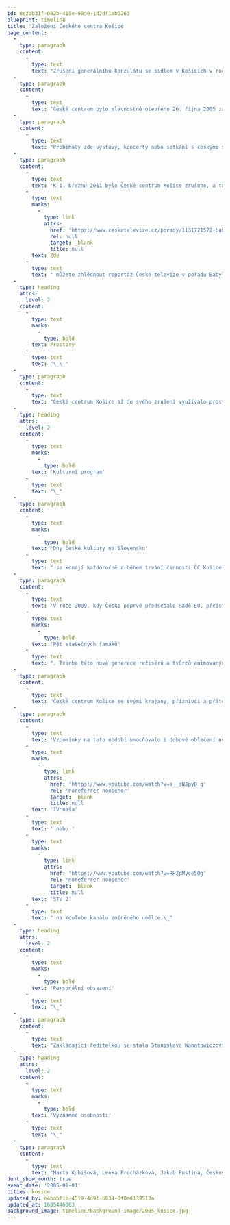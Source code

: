```yaml
---
id: 0e2ab31f-082b-415e-98a9-1d2df1ab0263
blueprint: timeline
title: 'Založení Českého centra Košice'
page_content:
  -
    type: paragraph
    content:
      -
        type: text
        text: "Zrušení generálního konzulátu se sídlem v Košicích v roce 2005 vyvolalo potřebu kulturního zastoupení Česka na východním Slovensku, kde se nacházela početná krajanská komunita. K tomuto roku můžeme datovat i vznik Českého centra Košice, které tento úkol převzalo.\_"
  -
    type: paragraph
    content:
      -
        type: text
        text: "České centrum bylo slavnostně otevřeno 26. října 2005 za účasti ministra zahraničních věcí ČR Cyrila Svobody a jeho slovenského protějšku Eduarda Kukana. Hlavním hřebem otevření ČC Košice byl koncert v Domě umění, na kterém vystoupili za doprovodu orchestru Daniel Hůlka, Iveta Bartošová, Sisa Sklovska, Tereza Mátlová a Bohuš Matuš.\_\_"
  -
    type: paragraph
    content:
      -
        type: text
        text: "Probíhaly zde výstavy, koncerty nebo setkání s českými spisovateli, za které byli čeští krajané vděční. Mnoho z nich totiž žilo v této oblasti již desítky let a v momentu rozdělení republiky se z nich stali na Slovensku cizinci.\_\_"
  -
    type: paragraph
    content:
      -
        type: text
        text: 'K 1. březnu 2011 bylo České centrum Košice zrušeno, a to z rozpočtových důvodů. Jeho činnost převzalo České centrum Bratislava, které spolupracuje i s košickým krajanským spolkem. '
      -
        type: text
        marks:
          -
            type: link
            attrs:
              href: 'https://www.ceskatelevize.cz/porady/1131721572-babylon/411236100152021/cast/159647/'
              rel: null
              target: _blank
              title: null
        text: Zde
      -
        type: text
        text: " můžete zhlédnout reportáž České televize v pořadu Babylon z roku 2011, která se věnuje ČC Košice. Uvidíte nejen záběry prostor Českého centra nebo ukázky z poslední výstavy, zmiňované níže, ale také rozhovory s krajany, kteří si činnosti ČC Košice velmi vážili.\_"
  -
    type: heading
    attrs:
      level: 2
    content:
      -
        type: text
        marks:
          -
            type: bold
        text: Prostory
      -
        type: text
        text: "\_\_"
  -
    type: paragraph
    content:
      -
        type: text
        text: "České centrum Košice až do svého zrušení využívalo prostor bývalého generálního konzulárního konzulátu ČR. Disponovalo vlastní budovou na ulici Razusová, kde se nacházela malá prezenční i distanční knihovna a čítárna, ve které byl k zapůjčení i český periodický tisk. V knihovně a přilehlé zahradě probíhaly výstavy českých umělců.\_"
  -
    type: heading
    attrs:
      level: 2
    content:
      -
        type: text
        marks:
          -
            type: bold
        text: 'Kulturní program'
      -
        type: text
        text: "\_"
  -
    type: paragraph
    content:
      -
        type: text
        marks:
          -
            type: bold
        text: 'Dny české kultury na Slovensku'
      -
        type: text
        text: " se konají každoročně a během trvání činnosti ČC Košice i s jeho podporou. Akce byla organizována ve spolupráci s Českým spolkem v Košicích za finanční podpory Ministerstva kultury SR a Ministerstva zahraničních věcí ČR. Festival přináší širokou nabídku ze současné české kultury. Festival, situovaný tradičně mezi dva české národní svátky – památku hlavního českého patrona svatého Václava a výročí vzniku československého státu – přinesl do metropole východního Slovenska i do několika dalších měst tohoto regionu žánrově pestrou a programově vyrovnanou nabídku české kultury.\_\_"
  -
    type: paragraph
    content:
      -
        type: text
        text: 'V roce 2009, kdy Česko poprvé předsedalo Radě EU, představilo České centrum řadu projektů, které pražské ústředí pro toto období připravilo. Jedním z nich byla poutavá výstavní retrospektiva pěti českých animátorů a výtvarníků s názvem '
      -
        type: text
        marks:
          -
            type: bold
        text: 'Pět statečných famáků'
      -
        type: text
        text: ". Tvorba této nové generace režisérů a tvůrců animovaných filmů – Michala Žabky, Václava Švankmajera, Noro Držiaka, Jana Bubeníčka a Davida Súkupa, absolventů pražské FAMU – dokázala přenést návštěvníky nejen zpět do dětství, ale také poodhalila roušku hravého pohledu na vážný svět.\_"
  -
    type: paragraph
    content:
      -
        type: text
        text: "České centrum Košice se svými krajany, příznivci a přáteli připravilo na závěr své činnosti, a tedy na rozloučenou, charitativní výstavu děl fotografa Angela Purgerta, dokumentující život na významných místech i v málo známých zákoutích Prahy v období první republiky.\_"
  -
    type: paragraph
    content:
      -
        type: text
        text: 'Vzpomínky na toto období umocňovalo i dobové oblečení některých účastníků vernisáže a nechyběl ani charleston. Atmosféru můžete nasát při zhlédnutí reportáže '
      -
        type: text
        marks:
          -
            type: link
            attrs:
              href: 'https://www.youtube.com/watch?v=a__sNJpyD_g'
              rel: 'noreferrer noopener'
              target: _blank
              title: null
        text: 'TV:naša'
      -
        type: text
        text: ' nebo '
      -
        type: text
        marks:
          -
            type: link
            attrs:
              href: 'https://www.youtube.com/watch?v=RHZpMyce5Og'
              rel: 'noreferrer noopener'
              target: _blank
              title: null
        text: 'STV 2'
      -
        type: text
        text: " na YouTube kanálu zmíněného umělce.\_"
  -
    type: heading
    attrs:
      level: 2
    content:
      -
        type: text
        marks:
          -
            type: bold
        text: 'Personální obsazení'
      -
        type: text
        text: "\_"
  -
    type: paragraph
    content:
      -
        type: text
        text: "Zakládající ředitelkou se stala Stanislava Wanatowiczová-Bartošová, tehdejší konzulka a bývalá, a historicky první, moderátorka večerních zpráv na nově vznikající TV Nova. V roce 2007 ji ve funkci vystřídala Kateřina Novotná, která zde zúročila své zkušenosti z vedení Českého centra Moskva.\_"
  -
    type: heading
    attrs:
      level: 2
    content:
      -
        type: text
        marks:
          -
            type: bold
        text: 'Významné osobnosti'
      -
        type: text
        text: "\_"
  -
    type: paragraph
    content:
      -
        type: text
        text: "Marta Kubišová, Lenka Procházková, Jakub Pustina, Československé komorní duo, Pavel Burdych, Zuzana Bérešová, Mária Procházková, Daniel Hůlka, Iveta Bartošová, Sisa Sklovska, Tereza Mátlová, Bohuš Matuš a další\_"
dont_show_month: true
event_date: '2005-01-01'
cities: kosice
updated_by: e4babf1b-4519-4d9f-b634-0f0ad139513a
updated_at: 1685446063
background_image: timeline/background-image/2005_kosice.jpg
---
```

